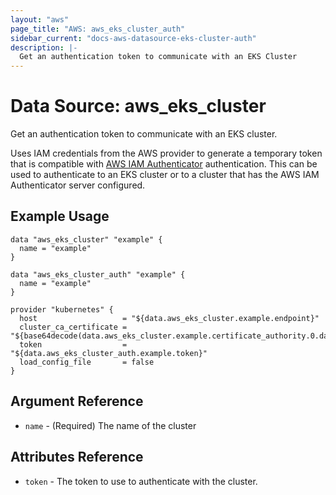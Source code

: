 ```yaml
---
layout: "aws"
page_title: "AWS: aws_eks_cluster_auth"
sidebar_current: "docs-aws-datasource-eks-cluster-auth"
description: |-
  Get an authentication token to communicate with an EKS Cluster
---
```


# Data Source: aws_eks_cluster

Get an authentication token to communicate with an EKS cluster.

Uses IAM credentials from the AWS provider to generate a temporary token that is compatible with
[AWS IAM Authenticator](https://github.com/kubernetes-sigs/aws-iam-authenticator) authentication.
This can be used to authenticate to an EKS cluster or to a cluster that has the AWS IAM Authenticator
server configured.

## Example Usage

```hcl
data "aws_eks_cluster" "example" {
  name = "example"
}

data "aws_eks_cluster_auth" "example" {
  name = "example"
}

provider "kubernetes" {
  host                   = "${data.aws_eks_cluster.example.endpoint}"
  cluster_ca_certificate = "${base64decode(data.aws_eks_cluster.example.certificate_authority.0.data)}"
  token                  = "${data.aws_eks_cluster_auth.example.token}"
  load_config_file       = false
}
```

## Argument Reference

* `name` - (Required) The name of the cluster

## Attributes Reference

* `token` - The token to use to authenticate with the cluster.
